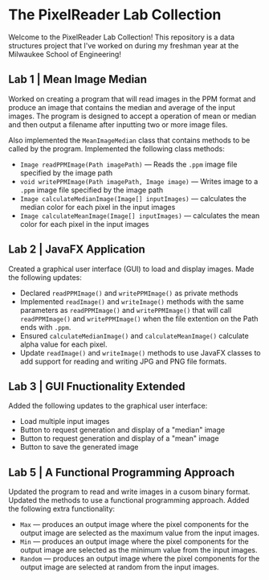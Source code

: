 
# The PixelReader Lab Collection
Welcome to the PixelReader Lab Collection! This repository is a data structures project that I've worked on during my freshman year at the Milwaukee School of Engineering!

## Lab 1 | Mean Image Median
Worked on creating a program that will read images in the PPM format and produce an image that contains the median and average of the input images. The program is designed to accept a operation of mean or median and then output a filename after inputting two or more image files. 

Also implemented the ```MeanImageMedian``` class that contains methods to be called by the program. Implemented the following class methods:
* ```Image readPPMImage(Path imagePath)``` — Reads the ```.ppm``` image file specified by the image path
* ```void writePPMImage(Path imagePath, Image image)``` — Writes image to a ```.ppm``` image file specified by the image path
* ```Image calculateMedianImage(Image[] inputImages)``` — calculates the median color for each pixel in the input images
* ```Image calculateMeanImage(Image[] inputImages)``` — calculates the mean color for each pixel in the input images

## Lab 2 | JavaFX Application
Created a graphical user interface (GUI) to load and display images. Made the following updates:
* Declared ```readPPMImage()``` and ```writePPMImage()``` as private methods
* Implemented ```readImage()``` and ```writeImage()``` methods with the same parameters as ```readPPMImage()``` and ```writePPMImage()``` that will call ```readPPMImage()``` and ```writePPMImage()``` when the file extention on the Path ends with ```.ppm```.
* Ensured ```calculateMedianImage()``` and ```calculateMeanImage()``` calculate alpha value for each pixel.
* Update ```readImage()``` and ```writeImage()``` methods to use JavaFX classes to add support for reading and writing JPG and PNG file formats.

## Lab 3 | GUI Fnuctionality Extended
Added the following updates to the graphical user interface:
* Load multiple input images
* Button to request generation and display of a "median" image
* Button to request generation and display of a "mean" image
* Button to save the generated image

## Lab 5 | A Functional Programming Approach
Updated the program to read and write images in a cusom binary format. Updated the methods to use a functional programming approach. Added the following extra functionality:
* ```Max``` — produces an output image where the pixel components for the output image are selected as the maximum value from the input images.
* ```Min``` — produces an output image where the pixel components for the output image are selected as the minimum value from the input images.
* ```Random``` — produces an output image where the pixel components for the output image are selected at random from the input images.
